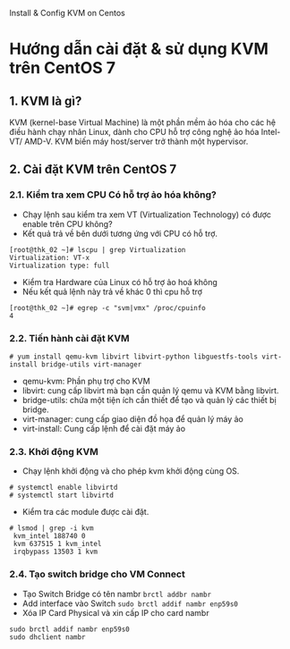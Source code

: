 Install & Config KVM on Centos

# Hướng dẫn cài đặt & sử dụng KVM trên CentOS 7

## 1. KVM là gì?
KVM (kernel-base Virtual Machine) là một phần mềm ảo hóa cho các hệ điều hành chạy nhân Linux, dành cho CPU hỗ trợ công nghệ ảo hóa Intel-VT/ AMD-V. KVM biến máy host/server trở thành một hypervisor.
## 2. Cài đặt KVM trên CentOS 7
### 2.1. Kiểm tra xem CPU Có hỗ trợ ảo hóa không?
- Chạy lệnh sau kiểm tra xem VT (Virtualization Technology) có được enable trên CPU không?
- Kết quả trả về bên dưới tương ứng với CPU có hỗ trợ.
```
[root@thk_02 ~]# lscpu | grep Virtualization 
Virtualization: VT-x
Virtualization type: full
```
- Kiểm tra Hardware của Linux có hỗ trợ ảo hoá không
- Nếu kết quả lệnh này trả về khác 0 thì cpu hỗ trợ
 ```
 [root@thk_02 ~]# egrep -c "svm|vmx" /proc/cpuinfo
 4
 ```
### 2.2. Tiến hành cài đặt KVM
```
# yum install qemu-kvm libvirt libvirt-python libguestfs-tools virt-install bridge-utils virt-manager
```
- qemu-kvm: Phần phụ trợ cho KVM
- libvirt: cung cấp libvirt mà bạn cần quản lý qemu và KVM bằng libvirt.
- bridge-utils: chứa một tiện ích cần thiết để tạo và quản lý các thiết bị bridge.
- virt-manager: cung cấp giao diện đồ họa để quản lý máy ảo
- virt-install: Cung cấp lệnh để cài đặt máy ảo
### 2.3. Khởi động KVM
- Chạy lệnh khởi động và cho phép kvm khởi động cùng OS.
 ```
# systemctl enable libvirtd
# systemctl start libvirtd
```
- Kiểm tra các module được cài đặt.
 ```
# lsmod | grep -i kvm
  kvm_intel 188740 0
  kvm 637515 1 kvm_intel
  irqbypass 13503 1 kvm
```
### 2.4. Tạo switch bridge cho VM Connect
- Tạo Switch Bridge có tên nambr
    `brctl addbr nambr`
- Add interface vào Switch
    `sudo brctl addif nambr enp59s0`
- Xóa IP Card Physical và xin cấp IP cho card nambr
``` 
sudo brctl addif nambr enp59s0
sudo dhclient nambr
```
